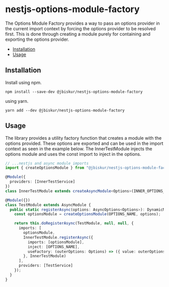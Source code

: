 # nestjs-options-module-factory

The Options Module Factory provides a way to pass an options provider in the current import context by forcing the options provider to be resolved first. This is done through creating a module purely for containing and exporting the options provider.

[TOC]: # "## Table of Contents"
- [Installation](#installation)
- [Usage](#usage)

## Installation
Install using npm.

```npm  
npm install --save-dev @jbiskur/nestjs-options-module-factory
```

using yarn.
```yarn  
yarn add --dev @jbiskur/nestjs-options-module-factory
```

## Usage

The library provides a utility factory function that creates a module with the options provided. These options are exported and can be used in the import context as seen in the example below. The InnerTestModule injects the options module and uses the const import to inject in the options.

```typescript
// ...nestjs and async module imports
import { createOptionsModule } from "@jbiskur/nestjs-options-module-factory";

@Module({
  providers: [InnerTestService]
})
class InnerTestModule extends createAsyncModule<Options>(INNER_OPTIONS_NAME) {}

@Module({})
class TestModule extends AsyncModule {
  public static registerAsync(options: AsyncOptions<Options>): DynamicModule {
    const optionsModule = createOptionsModule(OPTIONS_NAME, options);

    return this.doRegisterAsync(TestModule, null, null, {
      imports: [
        optionsModule,
        InnerTestModule.registerAsync({
          imports: [optionsModule],
          inject: [OPTIONS_NAME],
          useFactory: (outerOptions: Options) => ({ value: outerOptions.value })
        }, InnerTestModule)
      ],
      providers: [TestService]
    });
  }
}
```

